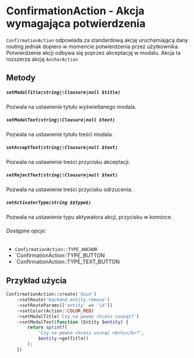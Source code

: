 # ConfirmationAction - Akcja wymagająca potwierdzenia 

`ConfirmationAction` odpowiada za standardową akcję uruchamiającą dany routing jednak dopiero w momencie potwierdzenia przez użytkownika. Potwierdzenie akcji odbywa się poprzez akceptację w modalu. Akcja ta rozszerza akcję `AnchorAction`

## Metody

##### `setModalTitle(string|\Clousure|null $title)`

Pozwala na ustawienie tytułu wyświetlanego modala.

##### `setModalText(string|\Clousure|null $text)`

Pozwala na ustawienie tytułu treści modala.

##### `setAcceptText(string|\Clousure|null $text)`

Pozwala na ustawienie treści przycisku akceptacji.

##### `setRejectText(string|\Clousure|null $text)`

Pozwala na ustawienie treści przycisku odrzucenia.

##### `setActivatorType(string $$type$)`

Pozwala na ustawienie typu aktywatora akcji, przycisku w komórce.

###### Dostępne opcje:
- `ConfirmationAction::TYPE_ANCHOR`
- `ConfirmationAction::TYPE_BUTTON
- `ConfirmationAction::TYPE_TEXT_BUTTON

## Przykład użycia

```php
ConfirmationAction::create('Usuń')  
    ->setRoute('backend.entity.remove')  
    ->setRouteParams(['entity' => 'id'])  
    ->setColor(Action::COLOR_RED)  
    ->setModalTitle('Czy na pewno chcesz usunąć?')  
    ->setModalText(function (Entity $entity) {  
        return sprintf(  
            'Czy na pewno chcesz usunąć <b>%s</b>?',  
            $entity->getTitle()  
        );  
    })
```